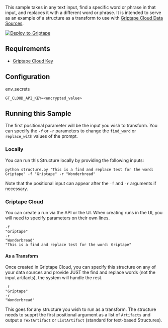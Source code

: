 This sample takes in any text input, find a specific word or phrase in that input, and replaces it with a different word or phrase. It is intended to serve as an example of a structure as a transform to use with [Griptape Cloud Data Sources](https://docs.griptape.ai/stable/griptape-cloud/data-sources/create-data-source/).

[![Deploy_to_Griptape](https://github.com/griptape-ai/griptape-cloud/assets/2302515/4fd57873-5c93-44a8-8fa3-ac1bf7d73bcc)](https://cloud.griptape.ai/structures/create?sample-name=griptape-find-replace-transform&type=sample&env-var=GT_CLOUD_API_KEY)

## Requirements

- [Griptape Cloud Key](https://cloud.griptape.ai/configuration/api-keys)

## Configuration

env_secrets
```
GT_CLOUD_API_KEY=<encrypted_value>
```

## Running this Sample

The first positional parameter will be the input you wish to transform. You can specify the `-f` or `-r` parameters to change the `find_word` or `replace_with` values of the prompt.

### Locally

You can run this Structure locally by providing the following inputs:

```
python structure.py "This is a find and replace test for the word: Griptape" -f "Griptape" -r "Wonderbread"
```

Note that the positional input can appear after the `-f` and `-r` arguments if necessary.


### Griptape Cloud

You can create a run via the API or the UI. When creating runs in the UI, you will need to specify parameters on their own lines.

```
-f
"Griptape"
-r
"Wonderbread"
"This is a find and replace test for the word: Griptape"
```

#### As a Transform

Once created in Griptape Cloud, you can specify this structure on any of your data sources and provide JUST the find and replace words (not the input artifacts), the system will handle the rest.

```
-f
"Griptape"
-r
"Wonderbread"
```

This goes for any structure you wish to run as a transform. The structure needs to supprt the first positional argument as a list of `Artifacts` and output a `TextArtifact` or `ListArtifact` (standard for text-based Structures).
